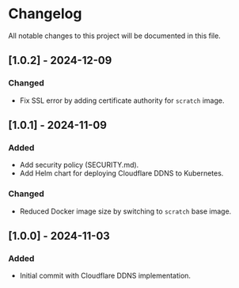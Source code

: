 # Changelog

All notable changes to this project will be documented in this file.

## [1.0.2] - 2024-12-09

### Changed

- Fix SSL error by adding certificate authority for `scratch` image.

## [1.0.1] - 2024-11-09

### Added

- Add security policy (SECURITY.md).
- Add Helm chart for deploying Cloudflare DDNS to Kubernetes.

### Changed

- Reduced Docker image size by switching to `scratch` base image.

## [1.0.0] - 2024-11-03

### Added

- Initial commit with Cloudflare DDNS implementation.
